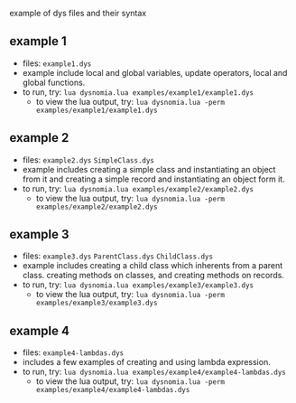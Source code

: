 example of dys files and their syntax

## example 1
- files: ``example1.dys``
- example include local and global variables, update operators, local and global functions.
- to run, try: ``lua dysnomia.lua examples/example1/example1.dys``
  - to view the lua output, try: ``lua dysnomia.lua -perm examples/example1/example1.dys``

## example 2
- files: ``example2.dys`` ``SimpleClass.dys``
- example includes creating a simple class and instantiating an object from it and creating a simple record and instantiating an object form it.
- to run, try: ``lua dysnomia.lua examples/example2/example2.dys``
  - to view the lua output, try: ``lua dysnomia.lua -perm examples/example2/example2.dys``

## example 3
- files: ``example3.dys`` ``ParentClass.dys`` ``ChildClass.dys``
- example includes creating a child class which inherents from a parent class. creating methods on classes, and creating methods on records.
- to run, try: ``lua dysnomia.lua examples/example3/example3.dys``
  - to view the lua output, try: ``lua dysnomia.lua -perm examples/example3/example3.dys``

## example 4
- files: ``example4-lambdas.dys``
- includes a few examples of creating and using lambda expression.
- to run, try: ``lua dysnomia.lua examples/example4/example4-lambdas.dys``
  - to view the lua output, try: ``lua dysnomia.lua -perm examples/example4/example4-lambdas.dys``
